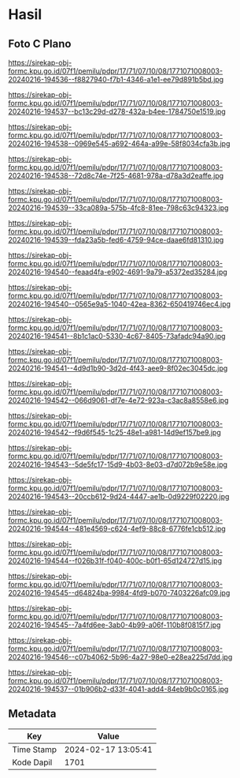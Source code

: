 # Hasil

## Foto C Plano

https://sirekap-obj-formc.kpu.go.id/07f1/pemilu/pdpr/17/71/07/10/08/1771071008003-20240216-194536--f8827940-f7b1-4346-a1e1-ee79d891b5bd.jpg

https://sirekap-obj-formc.kpu.go.id/07f1/pemilu/pdpr/17/71/07/10/08/1771071008003-20240216-194537--bc13c29d-d278-432a-b4ee-1784750e1519.jpg

https://sirekap-obj-formc.kpu.go.id/07f1/pemilu/pdpr/17/71/07/10/08/1771071008003-20240216-194538--0969e545-a692-464a-a99e-58f8034cfa3b.jpg

https://sirekap-obj-formc.kpu.go.id/07f1/pemilu/pdpr/17/71/07/10/08/1771071008003-20240216-194538--72d8c74e-7f25-4681-978a-d78a3d2eaffe.jpg

https://sirekap-obj-formc.kpu.go.id/07f1/pemilu/pdpr/17/71/07/10/08/1771071008003-20240216-194539--33ca089a-575b-4fc8-81ee-798c63c94323.jpg

https://sirekap-obj-formc.kpu.go.id/07f1/pemilu/pdpr/17/71/07/10/08/1771071008003-20240216-194539--fda23a5b-fed6-4759-94ce-daae6fd81310.jpg

https://sirekap-obj-formc.kpu.go.id/07f1/pemilu/pdpr/17/71/07/10/08/1771071008003-20240216-194540--feaad4fa-e902-4691-9a79-a5372ed35284.jpg

https://sirekap-obj-formc.kpu.go.id/07f1/pemilu/pdpr/17/71/07/10/08/1771071008003-20240216-194540--0565e9a5-1040-42ea-8362-650419746ec4.jpg

https://sirekap-obj-formc.kpu.go.id/07f1/pemilu/pdpr/17/71/07/10/08/1771071008003-20240216-194541--8b1c1ac0-5330-4c67-8405-73afadc94a90.jpg

https://sirekap-obj-formc.kpu.go.id/07f1/pemilu/pdpr/17/71/07/10/08/1771071008003-20240216-194541--4d9d1b90-3d2d-4f43-aee9-8f02ec3045dc.jpg

https://sirekap-obj-formc.kpu.go.id/07f1/pemilu/pdpr/17/71/07/10/08/1771071008003-20240216-194542--066d9061-df7e-4e72-923a-c3ac8a8558e6.jpg

https://sirekap-obj-formc.kpu.go.id/07f1/pemilu/pdpr/17/71/07/10/08/1771071008003-20240216-194542--f9d6f545-1c25-48e1-a981-14d9ef157be9.jpg

https://sirekap-obj-formc.kpu.go.id/07f1/pemilu/pdpr/17/71/07/10/08/1771071008003-20240216-194543--5de5fc17-15d9-4b03-8e03-d7d072b9e58e.jpg

https://sirekap-obj-formc.kpu.go.id/07f1/pemilu/pdpr/17/71/07/10/08/1771071008003-20240216-194543--20ccb612-9d24-4447-ae1b-0d9229f02220.jpg

https://sirekap-obj-formc.kpu.go.id/07f1/pemilu/pdpr/17/71/07/10/08/1771071008003-20240216-194544--481e4569-c624-4ef9-88c8-6776fe1cb512.jpg

https://sirekap-obj-formc.kpu.go.id/07f1/pemilu/pdpr/17/71/07/10/08/1771071008003-20240216-194544--f026b31f-f040-400c-b0f1-65d124727d15.jpg

https://sirekap-obj-formc.kpu.go.id/07f1/pemilu/pdpr/17/71/07/10/08/1771071008003-20240216-194545--d64824ba-9984-4fd9-b070-7403226afc09.jpg

https://sirekap-obj-formc.kpu.go.id/07f1/pemilu/pdpr/17/71/07/10/08/1771071008003-20240216-194545--7a4fd6ee-3ab0-4b99-a06f-110b8f0815f7.jpg

https://sirekap-obj-formc.kpu.go.id/07f1/pemilu/pdpr/17/71/07/10/08/1771071008003-20240216-194546--c07b4062-5b96-4a27-98e0-e28ea225d7dd.jpg

https://sirekap-obj-formc.kpu.go.id/07f1/pemilu/pdpr/17/71/07/10/08/1771071008003-20240216-194537--01b906b2-d33f-4041-add4-84eb9b0c0165.jpg


## Metadata

| Key        | Value               |
| ---------- | ------------------- |
| Time Stamp | 2024-02-17 13:05:41 |
| Kode Dapil | 1701                |



